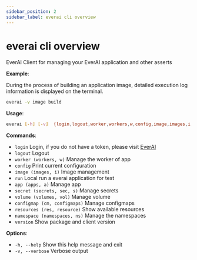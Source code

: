 ```yaml
---
sidebar_position: 2
sidebar_label: everai cli overview
---
```


# everai cli overview
EverAI Client for managing your EverAI application and other asserts  


**Example**:  

During the process of building an application image, detailed execution log information is displayed on the terminal.  


```bash
everai -v image build
```

**Usage**:   
```bash
everai [-h] [-v]  {login,logout,worker,workers,w,config,image,images,i,run,app,apps,a,secret,secrets,sec,s,volume,volumes,vol,autoscaler,configmap,cm,configmaps,resources,res,resource,namespace,namespaces,ns,version} ...
```

**Commands**:
* `login`               Login, if you do not have a token, please visit [EverAI](https://everai.expvent.com)   
* `logout`              Logout 
* `worker (workers, w)` Manage the worker of app 
* `config`              Print current configuration 
* `image (images, i)`   Image management 
* `run`                 Local run a everai application for test 
* `app (apps, a)`       Manage app 
* `secret (secrets, sec, s)`  Manage secrets 
* `volume (volumes, vol)`  Manage volume 
* `configmap (cm, configmaps)`  Manage configmaps 
* `resources (res, resource)` Show available resources
* `namespace (namespaces, ns)` Manage the namespaces
* `version`             Show package and client version 

**Options**:  
 * `-h, --help`          Show this help message and exit 
 * `-v, --verbose`       Verbose output 
 

